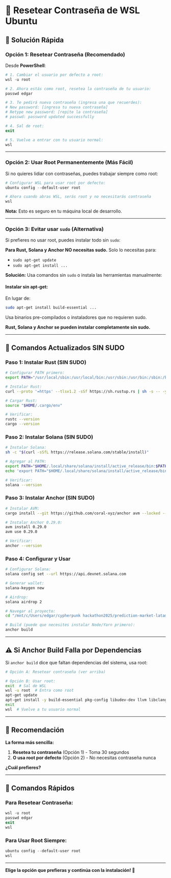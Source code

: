 # 🔑 Resetear Contraseña de WSL Ubuntu

## 🎯 **Solución Rápida**

### **Opción 1: Resetear Contraseña (Recomendado)**

Desde **PowerShell**:

```powershell
# 1. Cambiar el usuario por defecto a root:
wsl -u root

# 2. Ahora estás como root, resetea la contraseña de tu usuario:
passwd edgar

# 3. Te pedirá nueva contraseña (ingresa una que recuerdes):
# New password: [ingresa tu nueva contraseña]
# Retype new password: [repite la contraseña]
# passwd: password updated successfully

# 4. Sal de root:
exit

# 5. Vuelve a entrar con tu usuario normal:
wsl
```

---

### **Opción 2: Usar Root Permanentemente (Más Fácil)**

Si no quieres lidiar con contraseñas, puedes trabajar siempre como root:

```powershell
# Configurar WSL para usar root por defecto:
ubuntu config --default-user root

# Ahora cuando abras WSL, serás root y no necesitarás contraseña
wsl
```

**Nota:** Esto es seguro en tu máquina local de desarrollo.

---

### **Opción 3: Evitar usar `sudo` (Alternativa)**

Si prefieres no usar root, puedes instalar todo sin `sudo`:

**Para Rust, Solana y Anchor NO necesitas sudo.** Solo lo necesitas para:

- `sudo apt-get update`
- `sudo apt-get install ...`

**Solución:** Usa comandos sin `sudo` o instala las herramientas manualmente:

#### **Instalar sin apt-get:**

En lugar de:

```bash
sudo apt-get install build-essential ...
```

Usa binarios pre-compilados o instaladores que no requieren sudo.

**Rust, Solana y Anchor se pueden instalar completamente sin sudo.**

---

## 📝 **Comandos Actualizados SIN SUDO**

### **Paso 1: Instalar Rust (SIN SUDO)**

```bash
# Configurar PATH primero:
export PATH="/usr/local/sbin:/usr/local/bin:/usr/sbin:/usr/bin:/sbin:/bin:$HOME/.cargo/bin"

# Instalar Rust:
curl --proto '=https' --tlsv1.2 -sSf https://sh.rustup.rs | sh -s -- -y

# Cargar Rust:
source "$HOME/.cargo/env"

# Verificar:
rustc --version
cargo --version
```

### **Paso 2: Instalar Solana (SIN SUDO)**

```bash
# Instalar Solana:
sh -c "$(curl -sSfL https://release.solana.com/stable/install)"

# Agregar al PATH:
export PATH="$HOME/.local/share/solana/install/active_release/bin:$PATH"
echo 'export PATH="$HOME/.local/share/solana/install/active_release/bin:$PATH"' >> ~/.bashrc

# Verificar:
solana --version
```

### **Paso 3: Instalar Anchor (SIN SUDO)**

```bash
# Instalar AVM:
cargo install --git https://github.com/coral-xyz/anchor avm --locked --force

# Instalar Anchor 0.29.0:
avm install 0.29.0
avm use 0.29.0

# Verificar:
anchor --version
```

### **Paso 4: Configurar y Usar**

```bash
# Configurar Solana:
solana config set --url https://api.devnet.solana.com

# Generar wallet:
solana-keygen new

# Airdrop:
solana airdrop 2

# Navegar al proyecto:
cd "/mnt/c/Users/edgar/cypherpunk hackathon2025/prediction-market-latam"

# Build (puede que necesites instalar Node/Yarn primero):
anchor build
```

---

## ⚠️ **Si Anchor Build Falla por Dependencias**

Si `anchor build` dice que faltan dependencias del sistema, usa root:

```bash
# Opción A: Resetear contraseña (ver arriba)

# Opción B: Usar root:
exit  # Sal de WSL
wsl -u root  # Entra como root
apt-get update
apt-get install -y build-essential pkg-config libudev-dev llvm libclang-dev protobuf-compiler libssl-dev
exit
wsl  # Vuelve a tu usuario normal
```

---

## 🎯 **Recomendación**

**La forma más sencilla:**

1. **Resetea tu contraseña** (Opción 1) - Toma 30 segundos
2. **O usa root por defecto** (Opción 2) - No necesitas contraseña nunca

**¿Cuál prefieres?**

---

## 🔄 **Comandos Rápidos**

### **Para Resetear Contraseña:**

```powershell
wsl -u root
passwd edgar
exit
wsl
```

### **Para Usar Root Siempre:**

```powershell
ubuntu config --default-user root
wsl
```

---

**Elige la opción que prefieras y continúa con la instalación! 🚀**



















